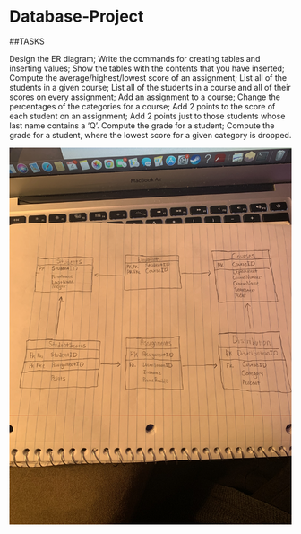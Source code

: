 # Database-Project

##TASKS 

Design the ER diagram;
Write the commands for creating tables and inserting values;
Show the tables with the contents that you have inserted;
Compute the average/highest/lowest score of an assignment;
List all of the students in a given course;
List all of the students in a course and all of their scores on every assignment;
Add an assignment to a course;
Change the percentages of the categories for a course;
Add 2 points to the score of each student on an assignment;
Add 2 points just to those students whose last name contains a ‘Q’.
Compute the grade for a student;
Compute the grade for a student, where the lowest score for a given category is dropped.

![Image](IMG_4618.jpeg)
